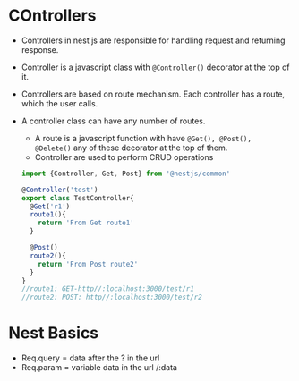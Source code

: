 # COntrollers
* Controllers in nest js are responsible for handling request and returning response.
* Controller is a javascript class with `@Controller()` decorator at the top of it.
* Controllers are based on route mechanism. Each controller has a route, which the user calls.
* A controller class can have any number of routes.
  * A route is a javascript function with have `@Get(), @Post(), @Delete()` any of these decorator at the top of them.
  * Controller are used to perform CRUD operations

  ```javascript
  import {Controller, Get, Post} from '@nestjs/common'

  @Controller('test')
  export class TestController{
    @Get('r1')
    route1(){
      return 'From Get route1'
    }

    @Post()
    route2(){
      return 'From Post route2'
    }
  }
  //route1: GET-http//:localhost:3000/test/r1
  //route2: POST: http//:localhost:3000/test/r2
  ```

# Nest Basics
* Req.query = data after the ? in the url
* Req.param = variable data in the url /:data

